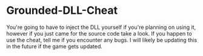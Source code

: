 # Grounded-DLL-Cheat

You're going to have to inject the DLL yourself if you're planning on using it, however if you just came for the source code take a look. If you happen to use the cheat, tell me if you encounter any bugs. I will likely be updating this in the future if the game gets updated.
